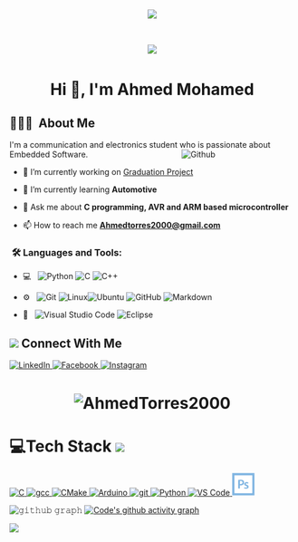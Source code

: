 
<h1 align="center">

![](https://capsule-render.vercel.app/api?type=waving&color=gradient&height=100&section=header)
<p align="center"><img src="https://i.imgur.com/A6bWGFl.gif"/></p>
<h1 align="center">Hi 👋, I'm Ahmed Mohamed</h1>
<h2> 👨🏻‍💻 &nbsp;About Me </h2>
I'm a communication and electronics student who is passionate about Embedded Software.
<img width="200" align="right" alt="Github" src="https://user-images.githubusercontent.com/48678280/88862734-4903af80-d201-11ea-968b-9c939d88a37c.gif" />

- 🔭 I’m currently working on [Graduation Project](https://github.com/AhmedTorres2000/Smart-Home)

- 🌱 I’m currently learning **Automotive** 

- 💬 Ask me about **C programming, AVR and ARM based microcontroller**

- 📫 How to reach me **Ahmedtorres2000@gmail.com**

<h3>  &nbsp;🛠️ Languages and Tools:</h3>

- 💻 &nbsp;
![Python](https://img.shields.io/badge/-Python-333333?style=flat&logo=python)
![C](https://img.shields.io/badge/-C-black?style=flat-square&logo=c)
![C++](https://img.shields.io/badge/-C++-333333?style=flat&logo=C%2B%2B&logoColor=00599C)

- ⚙️ &nbsp;
![Git](https://img.shields.io/badge/-Git-333333?style=flat&logo=git)
![Linux](https://img.shields.io/badge/-Linux-333333?style=flat&logo=Linux&logoColor=FCC624)![Ubuntu](https://img.shields.io/badge/-Ubuntu-black?style=flat-square&logo=ubuntu)
![GitHub](https://img.shields.io/badge/-GitHub-333333?style=flat&logo=github)
  ![Markdown](https://img.shields.io/badge/-Markdown-333333?style=flat&logo=markdown)

- 🔧 &nbsp;
![Visual Studio Code](https://img.shields.io/badge/-Visual%20Studio%20Code-333333?style=flat&logo=visual-studio-code&logoColor=007ACC)
![Eclipse](https://img.shields.io/badge/-Eclipse-333333?style=flat&logo=eclipse-ide&logoColor=2C2255)
<h2>
    <img
      src="https://github.com/JayantGoel001/JayantGoel001/raw/master/GIF/Handshake.gif"
      height="25px"
    />
Connect With Me
</h2>

  <a href="https://www.linkedin.com/in/ahmed-mohamed-921010201/" target="_blank" rel="noreferrer">
    <img
      src="https://cdn.jsdelivr.net/gh/devicons/devicon/icons/linkedin/linkedin-original.svg"
      alt="LinkedIn"
      width="40"
      height="40"
    />
  </a>
  <a href="https://www.facebook.com/Tor.rees99" target="_blank" rel="noreferrer">
    <img
      src="https://cdn.jsdelivr.net/gh/devicons/devicon/icons/facebook/facebook-original.svg"
      alt="Facebook"
      width="40"
      height="40"
    />
  </a>
  <a href="https://www.instagram.com/tor.rees/" target="_blank" rel="noreferrer">
    <img
      src="https://www.vectorlogo.zone/logos/instagram/instagram-icon.svg"
      alt="Instagram"
      width="40"
      height="40"
    />
  </a>

<h1 align="center">
<p><img align="center" src="https://github-readme-streak-stats.herokuapp.com/?user=AhmedTorres2000&" alt="AhmedTorres2000" /></p>

 # 💻Tech Stack <img src="https://media2.giphy.com/media/QssGEmpkyEOhBCb7e1/giphy.gif?cid=ecf05e47a0n3gi1bfqntqmob8g9aid1oyj2wr3ds3mg700bl&rid=giphy.gif" width="5%"/>

  <a href="https://en.wikipedia.org/wiki/C_(programming_language)" target="_blank" rel="noreferrer">
    <img
      src="https://cdn.jsdelivr.net/gh/devicons/devicon/icons/c/c-original.svg"
      alt="C"
      width="40"
      height="40"
    />
  </a>
  <a href="https://gcc.gnu.org/" target="_blank" rel="noreferrer">
    <img
      src="https://cdn.jsdelivr.net/gh/devicons/devicon/icons/gcc/gcc-original.svg"
      alt="gcc"
      width="40"
      height="40"
    />
  </a>
  <a href="https://cmake.org/" target="_blank" rel="noreferrer">
    <img
      src="https://cdn.jsdelivr.net/gh/devicons/devicon/icons/cmake/cmake-original.svg"
      alt="CMake"
      width="40"
      height="40"
    />
  </a>
  <a href="https://www.arduino.cc/" target="_blank" rel="noreferrer">
    <img
      src="https://cdn.jsdelivr.net/gh/devicons/devicon/icons/arduino/arduino-original-wordmark.svg"
      alt="Arduino"
      width="40"
      height="40"
    />
  </a>
  <a href="https://git-scm.com/" target="_blank" rel="noreferrer">
    <img
      src="https://cdn.jsdelivr.net/gh/devicons/devicon/icons/git/git-original.svg"
      alt="git"
      width="40"
      height="40"
    />
  </a>
  <a href="https://www.python.org/" target="_blank" rel="noreferrer">
    <img
      src="https://cdn.jsdelivr.net/gh/devicons/devicon/icons/python/python-original.svg"
      alt="Python"
      width="40"
      height="40"
    />
  </a>
  <a href="https://code.visualstudio.com/" target="_blank" rel="noreferrer">
    <img
      src="https://cdn.jsdelivr.net/gh/devicons/devicon/icons/vscode/vscode-original.svg"
      alt="VS Code"
      width="40"
      height="40"
    />
  </a>
  <a href="https://www.adobe.com/products/photoshop.html" target="_blank" rel="noreferrer">
    <img
      src="https://raw.githubusercontent.com/devicons/devicon/master/icons/photoshop/photoshop-line.svg"
      alt="Photoshop"
      width="40"
      height="40"
    />
  </a>

  
  ![𝚐𝚒𝚝𝚑𝚞𝚋
  𝚐𝚛𝚊𝚙𝚑](https://github-readme-activity-graph.cyclic.app/graph?username=Ahmedtorres2000&theme=react-dark&hide_border=true&area=true)
  [![Code's github activity
  graph](https://github.com/NightBaRron1412/NightBaRron1412/raw/output/github-contribution-grid-snake.svg)](https://skyline.github.com/NightBaRron1412)

  ![](https://capsule-render.vercel.app/api?type=waving&color=gradient&height=100&section=footer)
</div>
